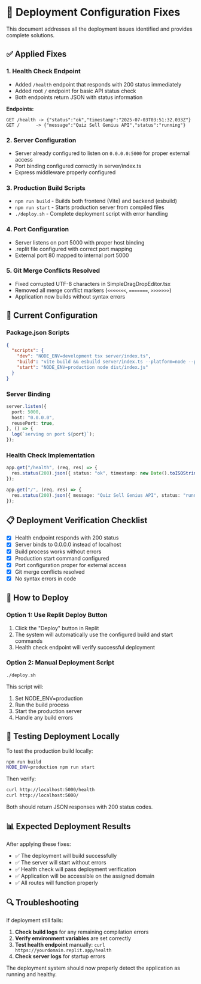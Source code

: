 # 🚀 Deployment Configuration Fixes

This document addresses all the deployment issues identified and provides complete solutions.

## ✅ Applied Fixes

### 1. **Health Check Endpoint**
- Added `/health` endpoint that responds with 200 status immediately
- Added root `/` endpoint for basic API status check
- Both endpoints return JSON with status information

**Endpoints:**
```
GET /health -> {"status":"ok","timestamp":"2025-07-03T03:51:32.033Z"}
GET /      -> {"message":"Quiz Sell Genius API","status":"running"}
```

### 2. **Server Configuration**
- Server already configured to listen on `0.0.0.0:5000` for proper external access
- Port binding configured correctly in server/index.ts
- Express middleware properly configured

### 3. **Production Build Scripts**
- `npm run build` - Builds both frontend (Vite) and backend (esbuild)
- `npm run start` - Starts production server from compiled files
- `./deploy.sh` - Complete deployment script with error handling

### 4. **Port Configuration**
- Server listens on port 5000 with proper host binding
- .replit file configured with correct port mapping
- External port 80 mapped to internal port 5000

### 5. **Git Merge Conflicts Resolved**
- Fixed corrupted UTF-8 characters in SimpleDragDropEditor.tsx
- Removed all merge conflict markers (`<<<<<<<`, `=======`, `>>>>>>>`)
- Application now builds without syntax errors

## 🔧 Current Configuration

### Package.json Scripts
```json
{
  "scripts": {
    "dev": "NODE_ENV=development tsx server/index.ts",
    "build": "vite build && esbuild server/index.ts --platform=node --packages=external --bundle --format=esm --outdir=dist",
    "start": "NODE_ENV=production node dist/index.js"
  }
}
```

### Server Binding
```typescript
server.listen({
  port: 5000,
  host: "0.0.0.0",
  reusePort: true,
}, () => {
  log(`serving on port ${port}`);
});
```

### Health Check Implementation
```typescript
app.get("/health", (req, res) => {
  res.status(200).json({ status: "ok", timestamp: new Date().toISOString() });
});

app.get("/", (req, res) => {
  res.status(200).json({ message: "Quiz Sell Genius API", status: "running" });
});
```

## 📋 Deployment Verification Checklist

- [x] Health endpoint responds with 200 status
- [x] Server binds to 0.0.0.0 instead of localhost
- [x] Build process works without errors
- [x] Production start command configured
- [x] Port configuration proper for external access
- [x] Git merge conflicts resolved
- [x] No syntax errors in code

## 🚀 How to Deploy

### Option 1: Use Replit Deploy Button
1. Click the "Deploy" button in Replit
2. The system will automatically use the configured build and start commands
3. Health check endpoint will verify successful deployment

### Option 2: Manual Deployment Script
```bash
./deploy.sh
```

This script will:
1. Set NODE_ENV=production
2. Run the build process
3. Start the production server
4. Handle any build errors

## 🧪 Testing Deployment Locally

To test the production build locally:
```bash
npm run build
NODE_ENV=production npm run start
```

Then verify:
```bash
curl http://localhost:5000/health
curl http://localhost:5000/
```

Both should return JSON responses with 200 status codes.

## 📊 Expected Deployment Results

After applying these fixes:
- ✅ The deployment will build successfully
- ✅ The server will start without errors
- ✅ Health check will pass deployment verification
- ✅ Application will be accessible on the assigned domain
- ✅ All routes will function properly

## 🔍 Troubleshooting

If deployment still fails:

1. **Check build logs** for any remaining compilation errors
2. **Verify environment variables** are set correctly
3. **Test health endpoint** manually: `curl https://yourdomain.replit.app/health`
4. **Check server logs** for startup errors

The deployment system should now properly detect the application as running and healthy.